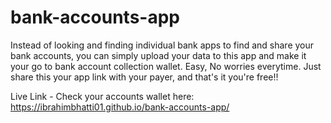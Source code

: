 # bank-accounts-app
Instead of looking and finding individual bank apps to find and share your bank accounts, you can simply upload your data to this app and make it your go to bank account collection wallet. Easy, No worries everytime. Just share this your app link with your payer, and that's it you're free!!

Live Link - Check your accounts wallet here:
https://ibrahimbhatti01.github.io/bank-accounts-app/
